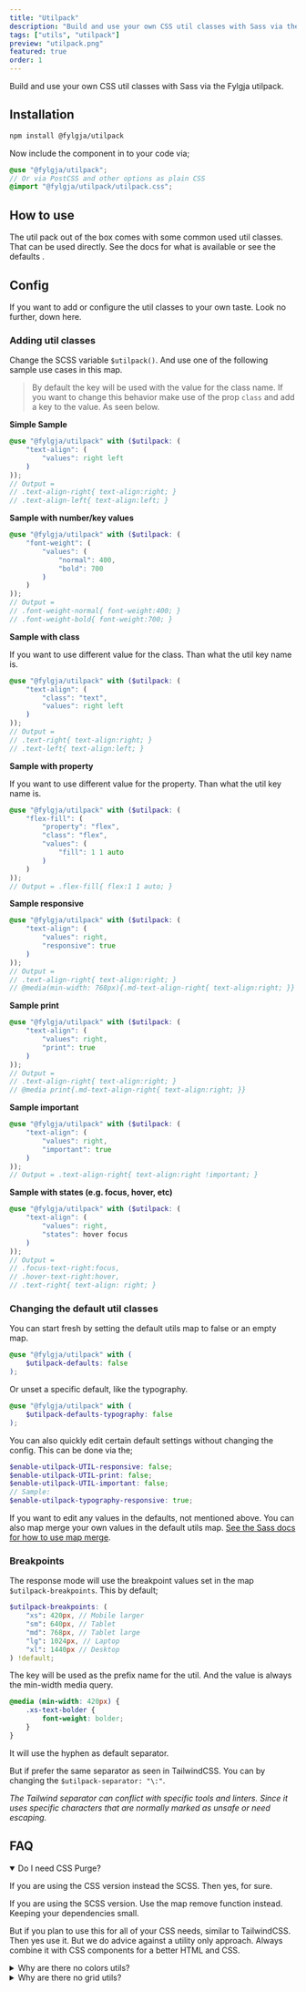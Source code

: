 ```yaml
---
title: "Utilpack"
description: "Build and use your own CSS util classes with Sass via the Fylgja utilpack."
tags: ["utils", "utilpack"]
preview: "utilpack.png"
featured: true
order: 1
---
```


Build and use your own CSS util classes with Sass via the Fylgja utilpack.

## Installation

```bash
npm install @fylgja/utilpack
```

Now include the component in to your code via;

```scss
@use "@fylgja/utilpack";
// Or via PostCSS and other options as plain CSS
@import "@fylgja/utilpack/utilpack.css";
```

## How to use

The util pack out of the box comes with some common used util classes.
That can be used directly.
See the docs for what is available or see the defaults <!-- LINK -->.

## Config

If you want to add or configure the util classes to your own taste.
Look no further, down here.

### Adding util classes

Change the SCSS variable `$utilpack()`.
And use one of the following sample use cases in this map.

> By default the key will be used with the value for the class name.
> If you want to change this behavior make use of the prop `class`
> and add a key to the value.
> As seen below.

**Simple Sample**

```scss
@use "@fylgja/utilpack" with ($utilpack: (
    "text-align": (
        "values": right left
    )
));
// Output =
// .text-align-right{ text-align:right; }
// .text-align-left{ text-align:left; }
```

**Sample with number/key values**

```scss
@use "@fylgja/utilpack" with ($utilpack: (
    "font-weight": (
        "values": (
            "normal": 400,
            "bold": 700
        )
    )
));
// Output =
// .font-weight-normal{ font-weight:400; }
// .font-weight-bold{ font-weight:700; }
```

**Sample with class**

If you want to use different value for the class.
Than what the util key name is.

```scss
@use "@fylgja/utilpack" with ($utilpack: (
    "text-align": (
        "class": "text",
        "values": right left
    )
));
// Output =
// .text-right{ text-align:right; }
// .text-left{ text-align:left; }
```

**Sample with property**

If you want to use different value for the property.
Than what the util key name is.

```scss
@use "@fylgja/utilpack" with ($utilpack: (
    "flex-fill": (
        "property": "flex",
        "class": "flex",
        "values": (
            "fill": 1 1 auto
        )
    )
));
// Output = .flex-fill{ flex:1 1 auto; }
```

**Sample responsive**

```scss
@use "@fylgja/utilpack" with ($utilpack: (
    "text-align": (
        "values": right,
        "responsive": true
    )
));
// Output =
// .text-align-right{ text-align:right; }
// @media(min-width: 768px){.md-text-align-right{ text-align:right; }}
```

**Sample print**

```scss
@use "@fylgja/utilpack" with ($utilpack: (
    "text-align": (
        "values": right,
        "print": true
    )
));
// Output =
// .text-align-right{ text-align:right; }
// @media print{.md-text-align-right{ text-align:right; }}
```

**Sample important**

```scss
@use "@fylgja/utilpack" with ($utilpack: (
    "text-align": (
        "values": right,
        "important": true
    )
));
// Output = .text-align-right{ text-align:right !important; }
```

**Sample with states (e.g. focus, hover, etc)**

```scss
@use "@fylgja/utilpack" with ($utilpack: (
    "text-align": (
        "values": right,
        "states": hover focus
    )
));
// Output =
// .focus-text-right:focus,
// .hover-text-right:hover,
// .text-right{ text-align: right; }
```

### Changing the default util classes

You can start fresh by setting the default utils map to false or an empty map.

```scss
@use "@fylgja/utilpack" with (
    $utilpack-defaults: false
);
```

Or unset a specific default, like the typography.

```scss
@use "@fylgja/utilpack" with (
    $utilpack-defaults-typography: false
);
```

You can also quickly edit certain default settings without changing the config.
This can be done via the;

```scss
$enable-utilpack-UTIL-responsive: false;
$enable-utilpack-UTIL-print: false;
$enable-utilpack-UTIL-important: false;
// Sample:
$enable-utilpack-typography-responsive: true;
```

If you want to edit any values in the defaults, not mentioned above.
You can also map merge your own values in the default utils map.
[See the Sass docs for how to use map merge](https://sass-lang.com/documentation/modules/map).

### Breakpoints

The response mode will use the breakpoint values set in the map `$utilpack-breakpoints`.
This by default;

```scss
$utilpack-breakpoints: (
    "xs": 420px, // Mobile larger
    "sm": 640px, // Tablet
    "md": 768px, // Tablet large
    "lg": 1024px, // Laptop
    "xl": 1440px // Desktop
) !default;
```

The key will be used as the prefix name for the util.
And the value is always the min-width media query.

```css
@media (min-width: 420px) {
    .xs-text-bolder {
        font-weight: bolder;
    }
}
```

It will use the hyphen as default separator.

But if prefer the same separator as seen in TailwindCSS.
You can by changing the `$utilpack-separator: "\:"`. 

_The Tailwind separator can conflict with specific tools and linters._
_Since it uses specific characters that are normally marked as unsafe or need escaping._

## FAQ

<details class="faq-panel" open><summary>Do I need CSS Purge?</summary>

If you are using the CSS version instead the SCSS.
Then yes, for sure.

If you are using the SCSS version.
Use the map remove function instead.
Keeping your dependencies small.

But if you plan to use this for all of your CSS needs, similar to TailwindCSS.
Then yes use it.
But we do advice against a utility only approach.
Always combine it with CSS components for a better HTML and CSS.

</details>

<details class="faq-panel"><summary>Why are there no colors utils?</summary>

We advices to use CSS variables for color management.

If you want to use utils for almost everything.
Consider adding the following utilpack config.

Instead using static colors.

```scss
@use "@fylgja/utilpack" with ($utilpack: (
    "color": (
        "values": (
            "theme": "var(--color-theme)",
            "accent": "var(--color-accent)"
        )
    )
));
```

</details>

<details class="faq-panel"><summary>Why are there no grid utils?</summary>

Most grid solution still rely on the older grid solution, like 12 columns.
But now use CSS grid spec instead.
This is considered a bad solution for the way how we handel layouts.
And creates still a lot of 1 time uses, even with utilities.

If you must really rely on a util class.
We would advise to use our own CSS grid component to make your own.
That uses CSS variables instead.
Or use the `@fylgja/autogrid`.
Which fully uses the power of CSS variables and the grid spec.

</details>
